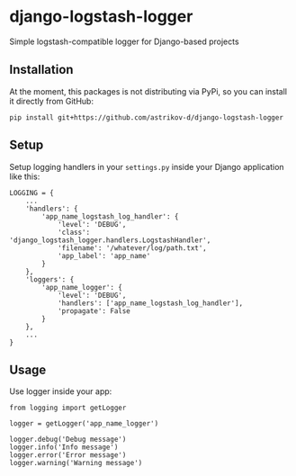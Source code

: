 # django-logstash-logger
Simple logstash-compatible logger for Django-based projects

## Installation

At the moment, this packages is not distributing via PyPi, so you can install it directly from GitHub:

```
pip install git+https://github.com/astrikov-d/django-logstash-logger
```

## Setup

Setup logging handlers in your `settings.py` inside your Django application like this:

```
LOGGING = {
    ...
    'handlers': {
        'app_name_logstash_log_handler': {
            'level': 'DEBUG',
            'class': 'django_logstash_logger.handlers.LogstashHandler',
            'filename': '/whatever/log/path.txt',
            'app_label': 'app_name'
        }
    },
    'loggers': {
        'app_name_logger': {
            'level': 'DEBUG',
            'handlers': ['app_name_logstash_log_handler'],
            'propagate': False
        }
    },
    ...
}
```

## Usage

Use logger inside your app:

```
from logging import getLogger

logger = getLogger('app_name_logger')

logger.debug('Debug message')
logger.info('Info message')
logger.error('Error message')
logger.warning('Warning message')
```